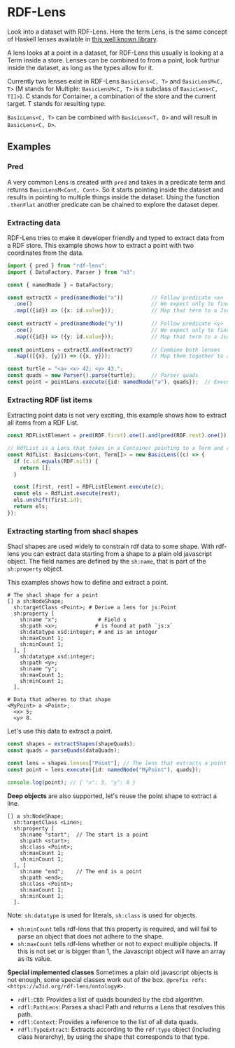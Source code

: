 # RDF-Lens

Look into a dataset with RDF-Lens.
Here the term Lens, is the same concept of Haskell lenses available in [this well known library](https://hackage.haskell.org/package/lens).

A lens looks at a point in a dataset, for RDF-Lens this usually is looking at a Term inside a store.
Lenses can be combined to from a point, look furthur inside the dataset, as long as the types allow for it.

Currently two lenses exist in RDF-Lens `BasicLens<C, T>` and `BasicLensM<C, T>` (M stands for Multiple: `BasicLensM<C, T>` is a subclass of `BasicLens<C, T[]>`). 
C stands for Container, a combination of the store and the current target. T stands for resulting type.

`BasicLens<C, T>` can be combined with `BasicLens<T, D>` and will result in `BasicLens<C, D>`.


## Examples

### Pred

A very common Lens is created with `pred` and takes in a predicate term and returns `BasicLensM<Cont, Cont>`.
So it starts pointing inside the dataset and results in pointing to multiple things inside the dataset.
Using the function `.thenFlat` another predicate can be chained to explore the dataset deper.


### Extracting data

RDF-Lens tries to make it developer friendly and typed to extract data from a RDF store.
This example shows how to extract a point with two coordinates from the data.
```typescript 
import { pred } from "rdf-lens";
import { DataFactory, Parser } from "n3";

const { namedNode } = DataFactory;

const extractX = pred(namedNode("x"))         // Follow predicate <x>
  .one()                                      // We expect only to find one term
  .map(({id}) => ({x: id.value}));            // Map that term to a Json Object
  
const extractY = pred(namedNode("y"))         // Follow predicate <y>
  .one()                                      // We expect only to find one term
  .map(({id}) => ({y: id.value}));            // Map that term to a Json Object
  
const pointLens = extractX.and(extractY)      // Combine both lenses
  .map(([{x}, {y}]) => ({x, y}));             // Map them together to a point object

const turtle = "<a> <x> 42; <y> 43.";
const quads = new Parser().parse(turtle);     // Parser quads 
const point = pointLens.execute({id: namedNode("a"), quads});  // Execute the lens over the dataset
```


### Extracting RDF list items

Extracting point data is not very exciting, this example shows how to extract all items from a RDF List.

```typescript
const RDFListElement = pred(RDF.first).one().and(pred(RDF.rest).one());

// RdfList is a Lens that takes in a Container pointing to a Term and returns a list of Terms 
const RdfList: BasicLens<Cont, Term[]> = new BasicLens((c) => {
  if (c.id.equals(RDF.nil)) {
    return [];
  }

  const [first, rest] = RDFListElement.execute(c);
  const els = RdfList.execute(rest);
  els.unshift(first.id);
  return els;
});
```

### Extracting starting from shacl shapes

Shacl shapes are used widely to constrain rdf data to some shape.
With rdf-lens you can extract data starting from a shape to a plain old javascript object.
The field names are defined by the `sh:name`, that is part of the `sh:property` object.

This examples shows how to define and extract a point.
```turtle
# The shacl shape for a point
[] a sh:NodeShape;
  sh:targetClass <Point>; # Derive a lens for js:Point
  sh:property [
    sh:name "x";             # Field x
    sh:path <x>;            # is found at path `js:x`
    sh:datatype xsd:integer; # and is an integer
    sh:maxCount 1;
    sh:minCount 1;
  ], [
    sh:datatype xsd:integer;
    sh:path <y>;
    sh:name "y";
    sh:maxCount 1;
    sh:minCount 1;
  ].
```

```turtle
# Data that adheres to that shape
<MyPoint> a <Point>;
  <x> 5;
  <y> 8.
```

Let's use this data to extract a point.
```typescript
const shapes = extractShapes(shapeQuads);
const quads = parseQuads(dataQuads);

const lens = shapes.lenses["Point"]; // The lens that extracts a point
const point = lens.execute({id: namedNode("MyPoint"), quads});

console.log(point); // { "x": 5, "y": 8 }
```


**Deep objects** are also supported, let's reuse the point shape to extract a line.

```turtle
[] a sh:NodeShape;
  sh:targetClass <Line>;
  sh:property [
    sh:name "start";  // The start is a point
    sh:path <start>;
    sh:class <Point>;
    sh:maxCount 1;
    sh:minCount 1;
  ], [
    sh:name "end";    // The end is a point
    sh:path <end>;
    sh:class <Point>;
    sh:maxCount 1;
    sh:minCount 1;
  ].
```

Note: `sh:datatype` is used for literals, `sh:class` is used for objects.

* `sh:minCount` tells rdf-lens that this property is required, and will fail to parse an object that does not adhere to the shape.
* `sh:maxCount` tells rdf-lens whether or not to expect multiple objects. If this is not set or is bigger than 1, the Javascript object will have an array as its value.



**Special implemented classes**
Sometimes a plain old javascript objects is not enough, some special classes work out of the box.
`@prefix rdfs: <https://w3id.org/rdf-lens/ontology#>.`

* `rdfl:CBD`: Provides a list of quads bounded by the cbd algorithm.
* `rdfl:PathLens`: Parses a shacl Path and returns a Lens that resolves this path.
* `rdfl:Context`: Provides a reference to the list of all data quads.
* `rdfl:TypeExtract`: Extracts according to the `rdf:type` object (including class hierarchy), by using the shape that corresponds to that type.

